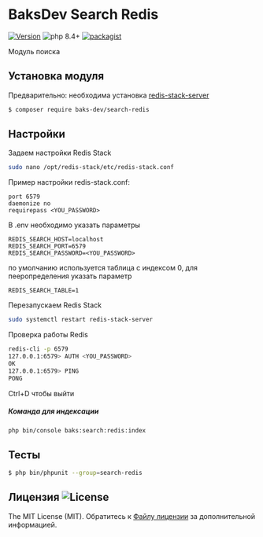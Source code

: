 # BaksDev Search Redis

[![Version](https://img.shields.io/badge/version-7.2.5-blue)](https://github.com/baks-dev/search-redis/releases)
![php 8.4+](https://img.shields.io/badge/php-min%208.4-red.svg)
[![packagist](https://img.shields.io/badge/packagist-green)](https://packagist.org/packages/baks-dev/search-redis)

Модуль поиска

## Установка модуля

Предварительно: необходима установка [redis-stack-server](REDIS.md)

``` bash
$ composer require baks-dev/search-redis
```

## Настройки

Задаем настройки Redis Stack

``` bash
sudo nano /opt/redis-stack/etc/redis-stack.conf
```

Пример настройки redis-stack.conf:

``` redis
port 6579
daemonize no
requirepass <YOU_PASSWORD>
```

В .env необходимо указать параметры

``` dotenv
REDIS_SEARCH_HOST=localhost
REDIS_SEARCH_PORT=6579
REDIS_SEARCH_PASSWORD=<YOU_PASSWORD>
```

по умолчанию используется таблица с индексом 0, для пееропределения указать параметр

``` dotenv
REDIS_SEARCH_TABLE=1
```

Перезапускаем Redis Stack

``` bash
sudo systemctl restart redis-stack-server
```

Проверка работы Redis

```bash
redis-cli -p 6579
127.0.0.1:6579> AUTH <YOU_PASSWORD>
OK
127.0.0.1:6579> PING
PONG
```

Ctrl+D чтобы выйти

##### Команда для индексации

``` bash
php bin/console baks:search:redis:index
```

## Тесты

``` bash
$ php bin/phpunit --group=search-redis
```

## Лицензия ![License](https://img.shields.io/badge/MIT-green)

The MIT License (MIT). Обратитесь к [Файлу лицензии](LICENSE.md) за дополнительной информацией.
